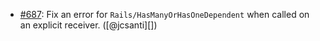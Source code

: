 * [#687](https://github.com/rubocop/rubocop-rails/issues/687): Fix an error for `Rails/HasManyOrHasOneDependent` when called on an explicit receiver. ([@jcsanti][])
